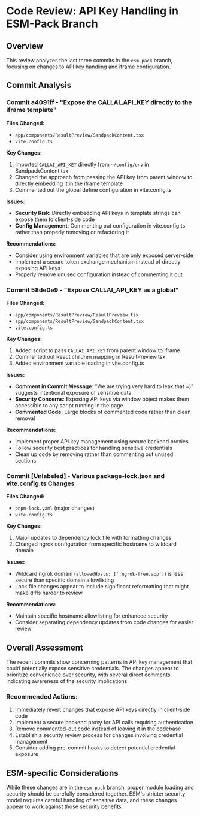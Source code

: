 # Code Review: API Key Handling in ESM-Pack Branch

## Overview

This review analyzes the last three commits in the `esm-pack` branch, focusing on changes to API key handling and iframe configuration.

## Commit Analysis

### Commit a4091ff - "Expose the CALLAI_API_KEY directly to the iframe template"

**Files Changed:**
- `app/components/ResultPreview/SandpackContent.tsx`
- `vite.config.ts`

**Key Changes:**
1. Imported `CALLAI_API_KEY` directly from `~/config/env` in SandpackContent.tsx
2. Changed the approach from passing the API key from parent window to directly embedding it in the iframe template
3. Commented out the global define configuration in vite.config.ts

**Issues:**
- **Security Risk**: Directly embedding API keys in template strings can expose them to client-side code
- **Config Management**: Commenting out configuration in vite.config.ts rather than properly removing or refactoring it

**Recommendations:**
- Consider using environment variables that are only exposed server-side
- Implement a secure token exchange mechanism instead of directly exposing API keys
- Properly remove unused configuration instead of commenting it out

### Commit 58de0e9 - "Expose CALLAI_API_KEY as a global"

**Files Changed:**
- `app/components/ResultPreview/ResultPreview.tsx`
- `app/components/ResultPreview/SandpackContent.tsx`
- `vite.config.ts`

**Key Changes:**
1. Added script to pass `CALLAI_API_KEY` from parent window to iframe
2. Commented out React children mapping in ResultPreview.tsx
3. Added environment variable loading in vite.config.ts

**Issues:**
- **Comment in Commit Message**: "We are trying very hard to leak that =)" suggests intentional exposure of sensitive data
- **Security Concerns**: Exposing API keys via window object makes them accessible to any script running in the page
- **Commented Code**: Large blocks of commented code rather than clean removal

**Recommendations:**
- Implement proper API key management using secure backend proxies
- Follow security best practices for handling sensitive credentials
- Clean up code by removing rather than commenting out unused sections

### Commit [Unlabeled] - Various package-lock.json and vite.config.ts Changes

**Files Changed:**
- `pnpm-lock.yaml` (major changes)
- `vite.config.ts`

**Key Changes:**
1. Major updates to dependency lock file with formatting changes
2. Changed ngrok configuration from specific hostname to wildcard domain

**Issues:**
- Wildcard ngrok domain (`allowedHosts: ['.ngrok-free.app']`) is less secure than specific domain allowlisting
- Lock file changes appear to include significant reformatting that might make diffs harder to review

**Recommendations:**
- Maintain specific hostname allowlisting for enhanced security
- Consider separating dependency updates from code changes for easier review

## Overall Assessment

The recent commits show concerning patterns in API key management that could potentially expose sensitive credentials. The changes appear to prioritize convenience over security, with several direct comments indicating awareness of the security implications.

### Recommended Actions:

1. Immediately revert changes that expose API keys directly in client-side code
2. Implement a secure backend proxy for API calls requiring authentication
3. Remove commented-out code instead of leaving it in the codebase
4. Establish a security review process for changes involving credential management
5. Consider adding pre-commit hooks to detect potential credential exposure

## ESM-specific Considerations

While these changes are in the `esm-pack` branch, proper module loading and security should be carefully considered together. ESM's stricter security model requires careful handling of sensitive data, and these changes appear to work against those security benefits.
